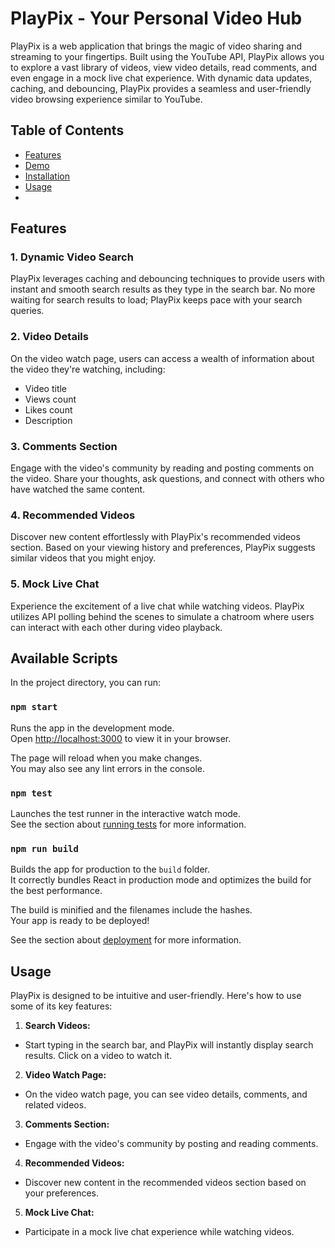 # PlayPix - Your Personal Video Hub

PlayPix is a web application that brings the magic of video sharing and streaming to your fingertips. Built using the YouTube API, PlayPix allows you to explore a vast library of videos, view video details, read comments, and even engage in a mock live chat experience. With dynamic data updates, caching, and debouncing, PlayPix provides a seamless and user-friendly video browsing experience similar to YouTube.

## Table of Contents

- [Features](#features)
- [Demo](#demo)
- [Installation](#installation)
- [Usage](#usage)
- 
## Features

### 1. Dynamic Video Search

PlayPix leverages caching and debouncing techniques to provide users with instant and smooth search results as they type in the search bar. No more waiting for search results to load; PlayPix keeps pace with your search queries.

### 2. Video Details

On the video watch page, users can access a wealth of information about the video they're watching, including:

- Video title
- Views count
- Likes count
- Description

### 3. Comments Section

Engage with the video's community by reading and posting comments on the video. Share your thoughts, ask questions, and connect with others who have watched the same content.

### 4. Recommended Videos

Discover new content effortlessly with PlayPix's recommended videos section. Based on your viewing history and preferences, PlayPix suggests similar videos that you might enjoy.

### 5. Mock Live Chat

Experience the excitement of a live chat while watching videos. PlayPix utilizes API polling behind the scenes to simulate a chatroom where users can interact with each other during video playback.

## Available Scripts

In the project directory, you can run:

### `npm start`

Runs the app in the development mode.\
Open [http://localhost:3000](http://localhost:3000) to view it in your browser.

The page will reload when you make changes.\
You may also see any lint errors in the console.

### `npm test`

Launches the test runner in the interactive watch mode.\
See the section about [running tests](https://facebook.github.io/create-react-app/docs/running-tests) for more information.

### `npm run build`

Builds the app for production to the `build` folder.\
It correctly bundles React in production mode and optimizes the build for the best performance.

The build is minified and the filenames include the hashes.\
Your app is ready to be deployed!

See the section about [deployment](https://facebook.github.io/create-react-app/docs/deployment) for more information.

## Usage

PlayPix is designed to be intuitive and user-friendly. Here's how to use some of its key features:

1. **Search Videos:**
- Start typing in the search bar, and PlayPix will instantly display search results. Click on a video to watch it.

2. **Video Watch Page:**
- On the video watch page, you can see video details, comments, and related videos.

3. **Comments Section:**
- Engage with the video's community by posting and reading comments.

4. **Recommended Videos:**
- Discover new content in the recommended videos section based on your preferences.

5. **Mock Live Chat:**
- Participate in a mock live chat experience while watching videos.
